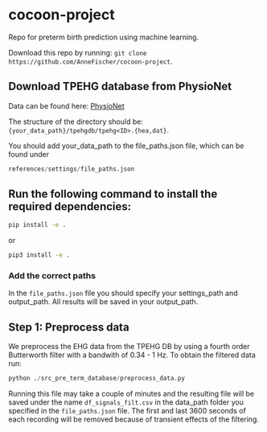 # cocoon-project
Repo for preterm birth prediction using machine learning.

Download this repo by running: ```git clone https://github.com/AnneFischer/cocoon-project```.

## Download TPEHG database from PhysioNet
Data can be found here: [PhysioNet](https://physionet.org/content/tpehgdb/1.0.1/)

The structure of the directory should be: ```{your_data_path}/tpehgdb/tpehg<ID>.{hea,dat}```.

You should add your_data_path to the file_paths.json file, which can be found under 

```python
references/settings/file_paths.json
```

## Run the following command to install the required dependencies: 

```bash
pip install -e .
```

or

```bash
pip3 install -e .
```
### Add the correct paths 
In the ```file_paths.json``` file you should specify your settings_path and output_path. All results will be saved in your output_path.

## Step 1: Preprocess data

We preprocess the EHG data from the TPEHG DB by using a fourth order Butterworth filter with a bandwith of 0.34 - 1 Hz. To obtain the filtered data run:

```python
python ./src_pre_term_database/preprocess_data.py
```

Running this file may take a couple of minutes and the resulting file will be saved under the name `df_signals_filt.csv` in the data_path folder you specified in the `file_paths.json` file. The first and last 3600 seconds of each recording will be removed because of transient effects of the filtering.
